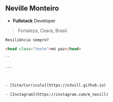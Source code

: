 ## Neville Monteiro
- **Fullstack** Developer
> Fortaleza, Ceará, Brasil


```
Resiliência sempre?

```

```html
<head class="teste">mó paz</head>

``

--- 



- [Site/Curriculo](https://n3vill.github.io)

- [Instagram](https://instagram.com/m_nevill)
